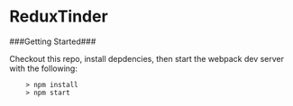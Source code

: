 # ReduxTinder

###Getting Started###

Checkout this repo, install depdencies, then start the webpack dev server with the following:

```
	> npm install
	> npm start
```

